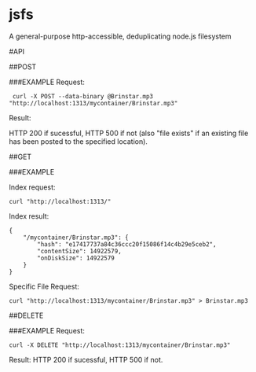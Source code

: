 jsfs
====

A general-purpose http-accessible, deduplicating node.js filesystem

#API
    
##POST

###EXAMPLE
Request:

     curl -X POST --data-binary @Brinstar.mp3 "http://localhost:1313/mycontainer/Brinstar.mp3"
     
Result:

HTTP 200 if sucessful, HTTP 500 if not (also "file exists" if an existing file has been posted to the specified location).

##GET

###EXAMPLE

Index request:

    curl "http://localhost:1313/"
    
Index result:

````
{
    "/mycontainer/Brinstar.mp3": {
        "hash": "e17417737a84c36ccc20f15086f14c4b29e5ceb2",
        "contentSize": 14922579,
        "onDiskSize": 14922579
    }
}
````
    
Specific File Request:

    curl "http://localhost:1313/mycontainer/Brinstar.mp3" > Brinstar.mp3
    
##DELETE

###EXAMPLE
Request:

    curl -X DELETE "http://localhost:1313/mycontainer/Brinstar.mp3"
    
Result:
HTTP 200 if sucessful, HTTP 500 if not.
    

